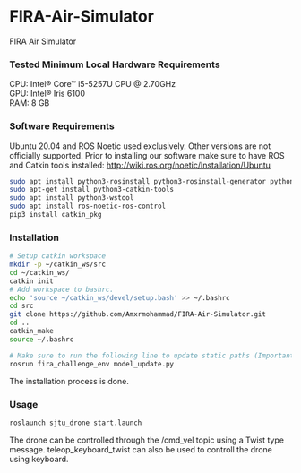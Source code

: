 # FIRA-Air-Simulator
FIRA Air Simulator

### Tested Minimum Local Hardware Requirements
CPU: Intel® Core™ i5-5257U CPU @ 2.70GHz <br/>
GPU: Intel® Iris 6100 <br/>
RAM: 8 GB

### Software Requirements
Ubuntu 20.04 and ROS Noetic used exclusively. Other versions are not officially supported.
Prior to installing our software make sure to have ROS and Catkin tools installed: http://wiki.ros.org/noetic/Installation/Ubuntu
```bash
sudo apt install python3-rosinstall python3-rosinstall-generator python3-wstool build-essential
sudo apt-get install python3-catkin-tools
sudo apt install python3-wstool
sudo apt install ros-noetic-ros-control
pip3 install catkin_pkg
```

### Installation
```bash
# Setup catkin workspace
mkdir -p ~/catkin_ws/src
cd ~/catkin_ws/
catkin init
# Add workspace to bashrc.
echo 'source ~/catkin_ws/devel/setup.bash' >> ~/.bashrc
cd src
git clone https://github.com/Amxrmohammad/FIRA-Air-Simulator.git
cd ..
catkin_make
source ~/.bashrc

# Make sure to run the following line to update static paths (Important)
rosrun fira_challenge_env model_update.py
```
The installation process is done.

### Usage
```bash
roslaunch sjtu_drone start.launch
```
The drone can be controlled through the /cmd_vel topic using a Twist type message. teleop_keyboard_twist can also be used to controll the drone using keyboard.
